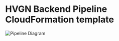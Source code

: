 # **HVGN Backend Pipeline CloudFormation template**

![Pipeline Diagram][Pipeline]




[Pipeline]: https://www.github.com/badgerduke/hvgn-backend-pipeline.png